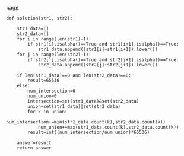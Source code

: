[page](https://programmers.co.kr/learn/courses/30/lessons/17677)

    def solution(str1, str2):

        str1_data=[]
        str2_data=[]
        for i in range(len(str1)-1):
            if str1[i].isalpha()==True and str1[i+1].isalpha()==True:
                str1_data.append((str1[i]+str1[i+1]).lower())
        for j in range(len(str2)-1):
            if str2[j].isalpha()==True and str2[j+1].isalpha()==True:
                str2_data.append((str2[j]+str2[j+1]).lower())

        if len(str1_data)==0 and len(str2_data)==0:
            result=65536
        else:
            num_intersection=0
            num_union=0
            intersection=set(str1_data)&set(str2_data)
            union=set(str1_data)|set(str2_data)
            for k in union:
                num_intersection+=min(str1_data.count(k),str2_data.count(k))
                num_union+=max(str1_data.count(k),str2_data.count(k))
            result=int((num_intersection/num_union)*65536)

        answer=result
        return answer
